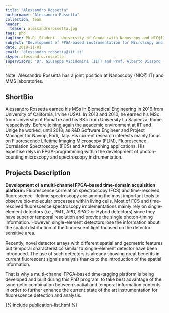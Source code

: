 ```yaml
---
title: "Alessandro Rossetta"
authorname: "Alessandro Rossetta"
collection: team
header:
  teaser: alessandrorossetta.jpg
tags: phd
tagline: Ph.D. Student - University of Genoa (with Nanoscopy and NIC@IIT)
subject: "Development of FPGA-based instrumentation for Microscopy and Spectroscopy Applications"
date: 2018-11-01
email: 'alessandro.rossetta@iit.it'
skype: alessandro.rossetta
supervisors: "Dr. Giuseppe Vicidomini (IIT) and Prof. Alberto Diaspro (IIT)"
---
```


<p align= "justify">
Note: Alessandro Rossetta has a joint position at Nanoscopy (NIC@IIT) and MMS laboratories.

<h2>ShortBio</h2>
Alessandro Rossetta earned his MSs in Biomedical Engineering in 2016 from University of California, Irvine (USA). In 2013 and 2010, he earned his MSc from University of RomaTre and his BSc from University La Sapienza, Rome respectively. Before joining again the academic environment at IIT and Unige he worked, until 2018, as R&D Software Engineer and Project Manager for Naviop, Forlì, Italy. His current research interests mainly focus on Fluorescence Lifetime Imaging Microscopy (FLIM), Fluorescence Correlation Spectroscopy (FCS) and Antibunching applications. His expertise relys in FPGA-programming within the development of photon-counting microscopy and spectroscopy instrumentation. 

<h2>Projects Description</h2>

**Development of a multi-channel FPGA-based time-domain acquisition plaftorm:** Fluorescence correlation spectroscopy (FCS) and time-resolved fluorescence-lifetime spectroscopy are among the most important tools to observe bio-molecular processes within living cells. Most of FCS and time-resolved fluorescence spectroscopy implementations mainly rely on single-element detectors (i.e., PMT, APD, SPAD or Hybrid detectors) since they have superior temporal resolution and provide the single photon-timing information. However, single-element detectors lose the information about the spatial distribution of the fluorescent light focused on the detector sensitive area.


Recently, novel detector arrays with different spatial and geometric features but temporal characteristics similar to single-element detector have been introduced. The use of such detectors is already showing great benefits in current fluorescent signals analysis thanks to the introduction of the spatial information.

That is why a multi-channel FPGA-based time-tagging platform is being developed and built during this PhD program: to take best advantage of the synergetic combination between spatial and temporal information contents in order to further enhance the current state of the art instrumentation for fluorescence detection and analysis.

<!---{% include author-research-themes.html %}--->
<!---{% include team-member-collaborators.html %}--->
{% include publication-list.html %}
